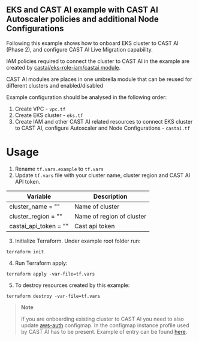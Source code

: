 ## EKS and CAST AI example with CAST AI Autoscaler policies and additional Node Configurations

Following this example shows how to onboard EKS cluster to CAST AI (Phase 2), and configure CAST AI Live Migration capability.

IAM policies required to connect the cluster to CAST AI in the example are created by [castai/eks-role-iam/castai module](https://github.com/castai/terraform-castai-eks-role-iam).

CAST AI modules are places in one umbrella module that can be reused for different clusters and enabled/disabled

Example configuration should be analysed in the following order:
1. Create VPC - `vpc.tf`
2. Create EKS cluster - `eks.tf`
3. Create IAM and other CAST AI related resources to connect EKS cluster to CAST AI, configure Autoscaler and Node Configurations  - `castai.tf`

# Usage
1. Rename `tf.vars.example` to `tf.vars`
2. Update `tf.vars` file with your cluster name, cluster region and CAST AI API token.

| Variable | Description |
| --- | --- |
| cluster_name                = "" | Name of cluster |
| cluster_region              = "" | Name of region of cluster |
| castai_api_token            = "" | Cast api token |

3. Initialize Terraform. Under example root folder run:
```
terraform init
```
4. Run Terraform apply:
```
terraform apply -var-file=tf.vars
```
5. To destroy resources created by this example:
```
terraform destroy -var-file=tf.vars
```

> **Note**
>
> If you are onboarding existing cluster to CAST AI you need to also update [aws-auth](https://docs.aws.amazon.com/eks/latest/userguide/add-user-role.html) configmap. In the configmap instance profile
> used by CAST AI has to be present. Example of entry can be found [here](https://github.com/castai/terraform-provider-castai/blob/157babd57b0977f499eb162e9bee27bee51d292a/examples/eks/eks_cluster_autoscaler_polices/eks.tf#L28-L38).

